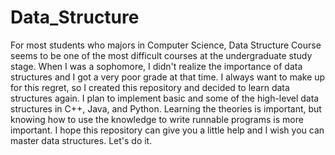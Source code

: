 # Data_Structure
For most students who majors in Computer Science, Data Structure Course seems to be one of the most difficult courses at the undergraduate study stage. When I was a sophomore, I didn't realize the importance of data structures and I got a very poor grade at that time. I always want to make up for this regret, so I created this repository and decided to learn data structures again. I plan to implement basic and some of the high-level data structures in C++, Java, and Python. Learning the theories is important, but knowing how to use the knowledge to write runnable programs is more important. I hope this repository can give you a little help and I wish you can master data structures. Let's do it.


